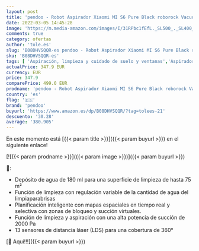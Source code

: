 ```yaml
---
layout: post
title: 'pendoo - Robot Aspirador Xiaomi MI S6 Pure Black roborock Vacuum'
date: 2022-03-05 14:45:28
image: 'https://m.media-amazon.com/images/I/31RPbc1fEfL._SL500_._SL400_.jpg'
comments: true
category: ofertas
author: 'tole.es'
slug: 'B08DHVSQQR-es pendoo - Robot Aspirador Xiaomi MI S6 Pure Black roborock...'
sku: 'B08DHVSQQR-es'
tags: [ 'Aspiración, limpieza y cuidado de suelo y ventanas','Aspiradoras','Hogar y cocina','Robots aspiradores','pendoo','roborock', ]
actualPrice: 347.9 EUR
currency: EUR
price: 347.9
comparePrice: 499.0 EUR
prodname: 'pendoo - Robot Aspirador Xiaomi MI S6 Pure Black roborock Vacuum'
country: 'es'
flag: '🇪🇸'
brand: 'pendoo'
buyurl: 'https://www.amazon.es/dp/B08DHVSQQR/?tag=tolees-21'
descuento: '30.28'
average: '380.905'
---
```


En este momento está [{{< param title >}}]({{< param buyurl >}}) en el siguiente enlace!

[![{{< param prodname >}}]({{< param image >}})]({{< param buyurl >}})

🔎:

- Depósito de agua de 180 ml para una superficie de limpieza de hasta 75 m²
- Función de limpieza con regulación variable de la cantidad de agua del limpiaparabrisas
- Planificación inteligente con mapas espaciales en tiempo real y selectiva con zonas de bloqueo y succión virtuales.
- Función de limpieza y aspiración con una alta potencia de succión de 2000 Pa
- 13 sensores de distancia láser (LDS) para una cobertura de 360°

[🛒 Aquí!!!]({{< param buyurl >}})
